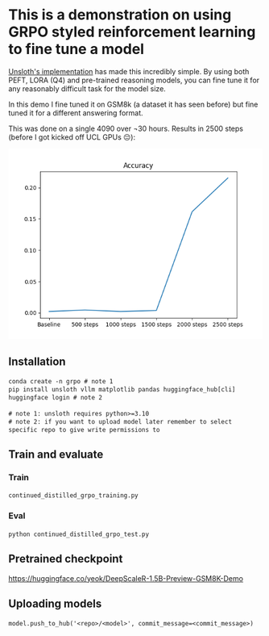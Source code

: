 # This is a demonstration on using GRPO styled reinforcement learning to fine tune a model 
[Unsloth's implementation](https://docs.unsloth.ai/basics/reasoning-grpo-and-rl) has made this incredibly simple. By using both PEFT, LORA (Q4) and pre-trained reasoning models, you can fine tune it for any reasonably difficult task for the model size. 

In this demo I fine tuned it on GSM8k (a dataset it has seen before) but fine tuned it for a different answering format.

This was done on a single 4090 over ¬30 hours. Results in 2500 steps (before I got kicked off UCL GPUs :pensive:):

![results](results/results.png)



## Installation
```
conda create -n grpo # note 1
pip install unsloth vllm matplotlib pandas huggingface_hub[cli]
huggingface login # note 2 

# note 1: unsloth requires python>=3.10
# note 2: if you want to upload model later remember to select specific repo to give write permissions to
```


## Train and evaluate
### Train

```continued_distilled_grpo_training.py```


### Eval

```python continued_distilled_grpo_test.py```

## Pretrained checkpoint
https://huggingface.co/yeok/DeepScaleR-1.5B-Preview-GSM8K-Demo

## Uploading models

```model.push_to_hub('<repo>/<model>', commit_message=<commit_message>)```